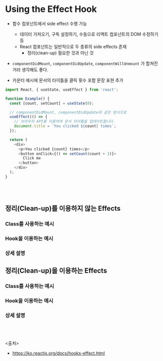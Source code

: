 # Using the Effect Hook
- 함수 컴포넌트에서 side effect 수행 가능
  - 데이터 가져오기, 구독 설정하기, 수동으로 리액트 컴포넌트의 DOM 수정하기 등
  - React 컴포넌트는 일반적으로 두 종류의 side effects 존재
    - 정리(clean-up) 필요한 것과 아닌 것
- `componentDidMount`, `componentDidUpdate`, `componentWillUnmount` 가 합쳐진 거라 생각해도 좋다.

- 카운터 예시에 문서의 타이틀을 클릭 횟수 포함 문장 표현 추가
```javascript
import React, { useState, useEffect } from 'react';

function Example() {
  const [count, setCount] = useState(0);

  // componentDidMount, componentDidUpdate와 같은 방식으로
  useEffect(() => {
    // 브라우저 API를 이용하여 문서 타이틀을 업데이트합니다.
    document.title = `You clicked ${count} times`;
  });

  return (
    <div>
      <p>You clicked {count} times</p>
      <button onClick={() => setCount(count + 1)}>
        Click me
      </button>
    </div>
  );
}
```
<br><br>

## 정리(Clean-up)를 이용하지 않는 Effects

### Class를 사용하는 예시

### Hook을 이용하는 예시

### 상세 설명


## 정리(Clean-up)을 이용하는 Effects

### Class를 사용하는 예시

### Hook을 이용하는 예시

### 상세 설명




<br><br><br>
<출처>
- https://ko.reactjs.org/docs/hooks-effect.html

